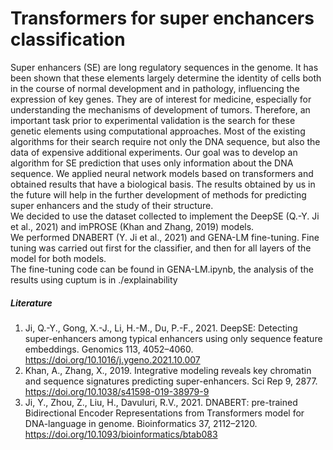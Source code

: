 # Transformers for super enchancers classification
Super enhancers (SE) are long regulatory sequences in the genome. It has been shown that these elements largely determine the identity of cells both in the course of normal development and in pathology, influencing the expression of key genes. They are of interest for medicine, especially for understanding the mechanisms of development of tumors. Therefore, an important task prior to experimental validation is the search for these genetic elements using computational approaches. Most of the existing algorithms for their search require not only the DNA sequence, but also the data of expensive additional experiments. Our goal was to develop an algorithm for SE prediction that uses only information about the DNA sequence. We applied neural network models based on transformers and obtained results that have a biological basis. The results obtained by us in the future will help in the further development of methods for predicting super enhancers and the study of their structure.<br>
We decided to use the dataset collected to implement the DeepSE (Q.-Y. Ji et al., 2021) and imPROSE (Khan and Zhang, 2019) models. <br>
We performed DNABERT (Y. Ji et al., 2021) and GENA-LM fine-tuning. Fine tuning was carried out first for the classifier, and then for all layers of the model for both models.<br>
The fine-tuning code can be found in GENA-LM.ipynb, the analysis of the results using cuptum is in ./explainability <br>
##### Literature
1) Ji, Q.-Y., Gong, X.-J., Li, H.-M., Du, P.-F., 2021. DeepSE: Detecting super-enhancers among typical enhancers using only sequence feature embeddings. Genomics 113, 4052–4060. https://doi.org/10.1016/j.ygeno.2021.10.007 <br>
2) Khan, A., Zhang, X., 2019. Integrative modeling reveals key chromatin and sequence signatures predicting super-enhancers. Sci Rep 9, 2877. https://doi.org/10.1038/s41598-019-38979-9 <br>
3) Ji, Y., Zhou, Z., Liu, H., Davuluri, R.V., 2021. DNABERT: pre-trained Bidirectional Encoder Representations from Transformers model for DNA-language in genome. Bioinformatics 37, 2112–2120. https://doi.org/10.1093/bioinformatics/btab083
